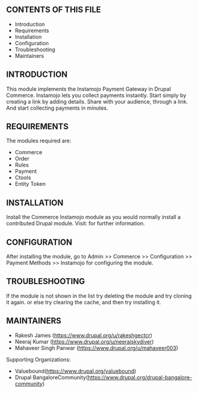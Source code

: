 CONTENTS OF THIS FILE
---------------------

 * Introduction
 * Requirements
 * Installation
 * Configuration
 * Troubleshooting
 * Maintainers


INTRODUCTION
------------

This module implements the Instamojo Payment Gateway in Drupal Commerce.
Instamojo lets you collect payments instantly. Start simply by creating a link
by adding details. Share with your audience, through a link. And start
collecting payments in minutes.


REQUIREMENTS
------------

The modules required are:

 * Commerce
 * Order
 * Rules
 * Payment
 * Ctools
 * Entity Token


INSTALLATION
------------

Install the Commerce Instamojo module as you would normally install a
contributed Drupal module.
Visit:
for further information.


CONFIGURATION
-------------

After installing the module, go to
Admin >> Commerce >> Configuration >> Payment Methods >> Instamojo for
configuring the module.


TROUBLESHOOTING
---------------

If the module is not shown in the list try deleting the module and try
cloning it again. or else try clearing the cache, and then try
installing it.


MAINTAINERS
-----------

 * Rakesh James (https://www.drupal.org/u/rakeshgectcr)
 * Neeraj Kumar (https://www.drupal.org/u/neerajskydiver)
 * Mahaveer Singh Panwar (https://www.drupal.org/u/mahaveer003)

Supporting Organizations:
 * Valuebound(https://www.drupal.org/valuebound)
 * Drupal BangaloreCommunity(https://www.drupal.org/drupal-bangalore-community)

